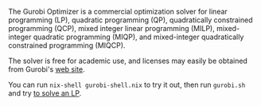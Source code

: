 The Gurobi Optimizer is a commercial optimization solver for linear programming (LP), quadratic programming (QP), quadratically constrained programming (QCP), mixed integer linear programming (MILP), mixed-integer quadratic programming (MIQP), and mixed-integer quadratically constrained programming (MIQCP).

The solver is free for academic use, and licenses may easily be obtained from Gurobi's [web site](http://www.gurobi.com/registration/academic-license-reg).

You can run `nix-shell gurobi-shell.nix` to try it out, then run `gurobi.sh` and try [to solve an LP](http://www.gurobi.com/documentation/7.0/quickstart_linux/reading_and_optimizing_a_m.html).